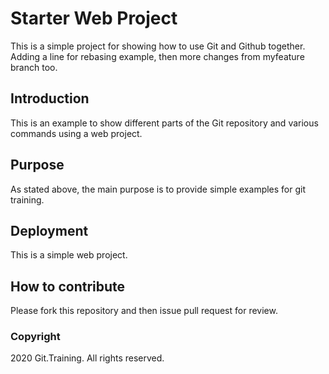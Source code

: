 # Starter Web Project

This is a simple project for showing how to use Git and Github together. Adding a line for rebasing example, then more changes from myfeature branch too.

## Introduction

This is an example to show different parts of the Git repository and various commands using a web project.

## Purpose

As stated above, the main purpose is to provide simple examples for git training.

## Deployment

This is a simple web project.

## How to contribute

Please fork this repository and then issue pull request for review.

### Copyright

2020 Git.Training. All rights reserved.